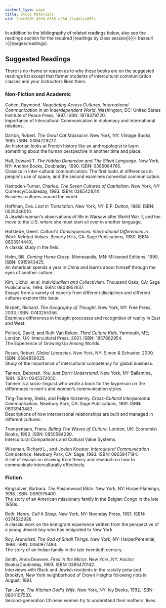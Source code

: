 ```yaml
---
content_type: page
title: Study Materials
uid: 2afef6df-43f6-6365-e25d-71e4d1ce855c
---
```


In addition to the bibliography of related readings below, also see the readings section for the required [readings by class session]({{< baseurl >}}/pages/readings).

Suggested Readings
------------------

There is no rhyme or reason as to why these books are on the suggested readings list except that former students of intercultural communication classes and your instructors liked them.

### Non-Fiction and Academic

Cohen, Raymond. _Negotiating Across Cultures. International Communication in an Inderdependent World_. Washington, DC: United States Institute of Peace Press, 1997. ISBN: 1878379720.  
Importance of Intercultural Communication in diplomacy and international relations.

Darton, Robert. _The Great Cat Massacre_. New York, NY: Vintage Books, 1985. ISBN: 0394729277.  
An historian looks at French history like an anthropologist to learn something about the human perspective in another time and place.

Hall, Edward T. _The Hidden Dimension and The Silent Language_. New York, NY: Anchor Books, Doubleday, 1990. ISBN: 0385084765.  
Classics in inter-cultural communication. The first looks at differences in people's use of space, and the second examines nonverbal communication.

Hampden-Turner, Charles. _The Seven Cultures of Capitalism_. New York, NY: Currency/Doubleday, 1993. ISBN: 038542101X.  
Business cultures around the world.

Hoffman, Eva. _Lost in Translation_. New York, NY: E.P. Dutton, 1989. ISBN: 0525246010.  
A Jewish woman's observations of life in Warsaw after World War II, and her move to the U.S. where she must start all over in another language.

Hofstede, Geert. _Culture's Consequences: International Differences in Work-Related Values_. Beverly Hills, CA: Sage Publications, 1980. ISBN: 080391444X.  
A classic study in the field.

Holm, Bill. _Coming Home Crazy_. Minneapolis, MN: Milkweed Editions, 1990. ISBN: 0915943425.  
An American spends a year in China and learns about himself through the eyes of another culture.

Kim, Uichol, et al. _Individualism and Collectivism_. Thousand Oaks, CA: Sage Publications, 1994. ISBN: 0803957637.  
Essays from a variety of experts from different disciplines and different cultures explore this issue.

Nisbett, Richard. _The Geography of Thought_. New York, NY: Free Press, 2003. ISBN: 0743255356.  
Examines differences in thought processes and recognition of reality in East and West.

Pollock, David, and Ruth Van Reken. _Third Culture Kids_. Yarmouth, ME; London, UK: Intercultural Press, 2001. ISBN: 1857882954.  
The Experience of Growing Up Among Worlds.

Rosen, Robert. _Global Literacies_. New York, NY: Simon & Schuster, 2000. ISBN: 0684859025.  
Study of the importance of intercultural competency for global business.

Tannen, Deborah. _You Just Don't Understand_. New York, NY: Ballantine, 1991. ISBN: 0345372050.  
Tannen is a socio-linguist who wrote a book for the layperson on the differences in men's and women's communication styles.

Ting-Toomey, Stella, and Felipe Korzenny. _Cross-Cultural Interpersonal Communication_. Newbury Park, CA: Sage Publications, 1991. ISBN: 0803940483.  
Descriptions of how interpersonal relationships are built and managed in different cultures.

Trompenaars, Frans. _Riding The Waves of Culture_. London, UK: Economist Books, 1993. ISBN: 0850584280.  
Intercultural Comparisons and Cultural Value Systems.

Wiseman, Richard L., and Joelen Koester. _Intercultural Communication Competence_. Newbury Park, CA: Sage, 1993. ISBN: 0803947194.  
A set of essays on drawing from theory and research on how to communicate interculturally effectively.

### Fiction

Kingsolver, Barbara. _The Poisonwood Bible_. New York, NY: HarperFlamingo, 1998. ISBN: 0060175400.  
The story of an American missionary family in the Belgian Congo in the late 1950s.

Roth, Henry. _Call It Sleep_. New York, NY: Noonday Press, 1991. ISBN: 0374522928.  
A classic work on the immigrant experience written from the perspective of a young Jewish boy who has emigrated to New York.

Roy, Arundhati. _The God of Small Things_. New York, NY: HarperPerennial, 1998. ISBN: 0060977493.  
The story of an Indian family in the late twentieth century.

Smith, Anna Deavere. _Fires in the Mirror_. New York, NY: Anchor Books/Doubleday, 1993. ISBN: 0385470142.  
Interviews with Black and Jewish residents in the racially polarized Brooklyn, New York neighborhood of Crown Heights following riots in August, 1991.

Tan, Amy. _The Kitchen God's Wife_. New York, NY: Ivy Books, 1992. ISBN: 080410753X.  
Second-generation Chinese women try to understand their mothers' lives.
